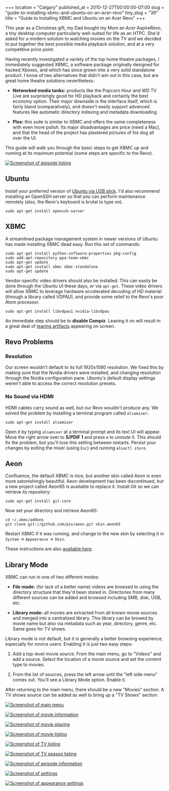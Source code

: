 +++
location = "Calgary"
published_at = 2010-12-27T00:00:00-07:00
slug = "guide-to-installing-xbmc-and-ubuntu-on-an-acer-revo"
tiny_slug = "39"
title = "Guide to Installing XBMC and Ubuntu on an Acer Revo"
+++

This year as a Christmas gift, my Dad bought my Mom an Acer AspireRevo, a tiny desktop computer particularly well-suited for life as an HTPC. She'd asked for a modern solution to watching movies on the TV and we decided to put together the best possible media playback solution, and at a very competitive price point.

Having recently investigated a variety of the top home theatre packages, I immediately suggested XBMC, a software package originally designed for hacked Xboxes, and which has since grown into a very solid standalone product. I know of two alternatives that didn't win out in this case, but are great home theatre solutions nevertheless:

* **Networked media tanks:** products like the Popcorn Hour and WD TV Live are surprisingly good for HD playback and certainly the best economy option. Their major downside is the interface itself, which is fairly bland (comparatively), and doesn't easily support advanced features like automatic directory indexing and metadata downloading.

* **Plex:** this suite is similar to XBMC and offers the same completeness with even more polish. Its major disadvantages are price (need a Mac), and that the head of the project has plastered pictures of his dog all over the UI.

This guide will walk you through the basic steps to get XBMC up and running at its maximum potential (some steps are specific to the Revo).

<a href="/assets/images/articles/guide-to-installing-xbmc-and-ubuntu-on-an-acer-revo/xbmc_aeon_00.png"><img src="/assets/images/articles/guide-to-installing-xbmc-and-ubuntu-on-an-acer-revo/xbmc_aeon_00.thumb.jpg" alt="Screenshot of episode listing" /></a>

Ubuntu
------

Install your preferred version of [Ubuntu via USB stick](https://help.ubuntu.com/community/Installation/FromUSBStick). I'd also recommend installing an OpenSSH server so that you can perform maintenance remotely (also, the Revo's keyboard is brutal to type on).

```
sudo apt-get install openssh-server
```

XBMC
----

A streamlined package management system in newer versions of Ubuntu has made installing XBMC dead easy. Run this set of commands:

```
sudo apt-get install python-software-properties pkg-config
sudo add-apt-repository ppa:team-xbmc
sudo apt-get update
sudo apt-get install xbmc xbmc-standalone
sudo apt-get update
```

Vendor-specific video drivers should also be installed. This can easily be done through the Ubuntu UI these days, or via `apt-get`. These video drivers will allow XBMC to leverage hardware accelerated decoding of HD material (through a library called VDPAU), and provide some relief to the Revo's poor Atom processor.

```
sudo apt-get install libvdpau1 nvidia-libvdpau
```

An immediate step should be to **disable Compiz**. Leaving it on will result in a great deal of [tearing artifacts](http://en.wikipedia.org/wiki/Screen_tearing) appearing on screen.

Revo Problems
-------------

### Resolution

Our screen wouldn't default to its full 1920x1080 resolution. We fixed this by making sure that the Nvidia drivers were installed, and changing resolution through the Nvidia configuration pane. Ubuntu's default display settings weren't able to access the correct resolution presets.

### No Sound via HDMI

HDMI cables carry sound as well, but our Revo wouldn't produce any. We solved the problem by installing a terminal program called `alsamixer`:

```
sudo apt-get install alsamixer
```

Open it by typing `alsamixer` at a terminal prompt and its text UI will appear. Move the right arrow over to **S/PDIF 1** and press `m` to unmute it. This should fix the problem, but you'll lose this setting between restarts. Persist your changes by exiting the mixer (using `Esc`) and running `alsactl store`.

Aeon
----

Confluence, the default XBMC is nice, but another skin called Aeon is even more astonishingly beautiful. Aeon development has been discontinued, but a new project called Aeon65 is available to replace it. Install Git so we can retrieve its repository:

```
sudo apt-get install git-core
```

Now set your directory and retrieve Aeon65:

```
cd ~/.xbmc/addons
git clone git://github.com/pix/aeon.git skin.aeon65
```

Restart XBMC if it was running, and change to the new skin by selecting it in `System` &rarr; `Appearance` &rarr; `Skin`.

These instructions are also [available here](https://github.com/pix/aeon/wiki/linux-download-instructions).

Library Mode
------------

XBMC can run in one of two different modes:

* **File mode:** (for lack of a better name) videos are browsed to using the directory structure that they'd been stored in. Directories from many different sources can be added and browsed including SMB, disk, USB, etc.

* **Library mode:** all movies are extracted from all known movie sources and merged into a centralized library. This library can be browed by movie name but also via metadata such as year, directory, genre, etc. Same goes for TV shows.

Library mode is not default, but it is generally a better browsing experience, especially for novice users. Enabling it is just two easy steps:

1. Add a top-level movie source. From the main menu, go to "Videos" and add a source. Select the location of a movie source and set the content type to movies.

2. From the list of sources, press the left arrow until the "left side menu" comes out. You'll see a Library Mode option. Enable it.

After returning to the main menu, there should be a new "Movies" section. A TV shows source can be added as well to bring up a "TV Shows" section.

<a href="/assets/images/articles/guide-to-installing-xbmc-and-ubuntu-on-an-acer-revo/xbmc_aeon_01.png"><img src="/assets/images/articles/guide-to-installing-xbmc-and-ubuntu-on-an-acer-revo/xbmc_aeon_01.thumb.jpg" alt="Screenshot of main menu" /></a>

<a href="/assets/images/articles/guide-to-installing-xbmc-and-ubuntu-on-an-acer-revo/xbmc_aeon_02.png"><img src="/assets/images/articles/guide-to-installing-xbmc-and-ubuntu-on-an-acer-revo/xbmc_aeon_02.thumb.jpg" alt="Screenshot of movie information" /></a>

<a href="/assets/images/articles/guide-to-installing-xbmc-and-ubuntu-on-an-acer-revo/xbmc_aeon_03.png"><img src="/assets/images/articles/guide-to-installing-xbmc-and-ubuntu-on-an-acer-revo/xbmc_aeon_03.thumb.jpg" alt="Screenshot of movie playing" /></a>

<a href="/assets/images/articles/guide-to-installing-xbmc-and-ubuntu-on-an-acer-revo/xbmc_aeon_04.png"><img src="/assets/images/articles/guide-to-installing-xbmc-and-ubuntu-on-an-acer-revo/xbmc_aeon_04.thumb.jpg" alt="Screenshot of movie listing" /></a>

<a href="/assets/images/articles/guide-to-installing-xbmc-and-ubuntu-on-an-acer-revo/xbmc_aeon_05.png"><img src="/assets/images/articles/guide-to-installing-xbmc-and-ubuntu-on-an-acer-revo/xbmc_aeon_05.thumb.jpg" alt="Screenshot of TV listing" /></a>

<a href="/assets/images/articles/guide-to-installing-xbmc-and-ubuntu-on-an-acer-revo/xbmc_aeon_06.png"><img src="/assets/images/articles/guide-to-installing-xbmc-and-ubuntu-on-an-acer-revo/xbmc_aeon_06.thumb.jpg" alt="Screenshot of TV season listing" /></a>

<a href="/assets/images/articles/guide-to-installing-xbmc-and-ubuntu-on-an-acer-revo/xbmc_aeon_07.png"><img src="/assets/images/articles/guide-to-installing-xbmc-and-ubuntu-on-an-acer-revo/xbmc_aeon_07.thumb.jpg" alt="Screenshot of episode information" /></a>

<a href="/assets/images/articles/guide-to-installing-xbmc-and-ubuntu-on-an-acer-revo/xbmc_aeon_08.png"><img src="/assets/images/articles/guide-to-installing-xbmc-and-ubuntu-on-an-acer-revo/xbmc_aeon_08.thumb.jpg" alt="Screenshot of settings" /></a>

<a href="/assets/images/articles/guide-to-installing-xbmc-and-ubuntu-on-an-acer-revo/xbmc_aeon_09.png"><img src="/assets/images/articles/guide-to-installing-xbmc-and-ubuntu-on-an-acer-revo/xbmc_aeon_09.thumb.jpg" alt="Screenshot of appearance settings" /></a>
